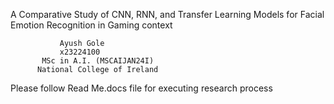 A Comparative Study of CNN, RNN, and Transfer Learning Models for Facial Emotion Recognition in Gaming context


               Ayush Gole
               x23224100
           MSc in A.I. (MSCAIJAN24I)
          National College of Ireland

Please follow Read  Me.docs file for executing research process
